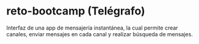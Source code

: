 # reto-bootcamp (Telégrafo)

Interfaz de una app de mensajería instantánea, la cual permite crear canales, enviar mensajes en cada canal y realizar búsqueda de mensajes.

